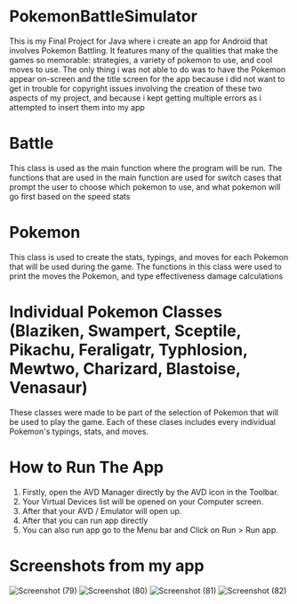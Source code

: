 # PokemonBattleSimulator

This is my Final Project for Java where i create an app for Android that involves Pokemon Battling. It features many of the qualities that
make the games so memorable: strategies, a variety of pokemon to use, and cool moves to use. The only thing i was not able to do was to
have the Pokemon appear on-screen and the title screen for the app because i did not want to get in trouble for copyright issues involving the creation of these two aspects of my project, and because i kept getting multiple errors as i attempted to insert them into my app

# Battle

This class is used as the main function where the program will be run. The functions that are used in the main function are used for 
switch cases that prompt the user to choose which pokemon to use, and what pokemon will go first based on the speed stats

# Pokemon

This class is used to create the stats, typings, and moves for each Pokemon that will be used during the game. The functions in this class
were used to print the moves the Pokemon, and type effectiveness damage calculations

# Individual Pokemon Classes (Blaziken, Swampert, Sceptile, Pikachu, Feraligatr, Typhlosion, Mewtwo, Charizard, Blastoise, Venasaur)

These classes were made to be part of the selection of Pokemon that will be used to play the game. Each of these clases includes every
individual Pokemon's typings, stats, and moves.

# How to Run The App
1. Firstly, open the AVD Manager directly by the AVD icon in the Toolbar.
2. Your Virtual Devices list will be opened on your Computer screen.
3. After that your AVD / Emulator will open up.
4. After that you can run app directly 
5. You can also run app go to the Menu bar and Click on Run > Run app.

# Screenshots from my app
![Screenshot (79)](https://user-images.githubusercontent.com/60233452/80316235-89026300-87ca-11ea-8065-6e735505b2a4.png)
![Screenshot (80)](https://user-images.githubusercontent.com/60233452/80316237-8b64bd00-87ca-11ea-969b-4e94c3010682.png)
![Screenshot (81)](https://user-images.githubusercontent.com/60233452/80428130-276bf280-88b7-11ea-8d53-f8edc0b63e0c.png)
![Screenshot (82)](https://user-images.githubusercontent.com/60233452/80428136-2aff7980-88b7-11ea-9a34-bc5e06d23f6b.png)
